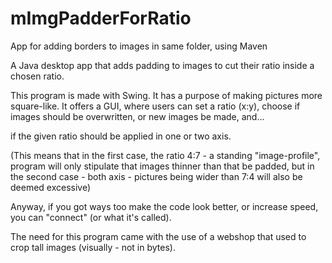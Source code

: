 # mImgPadderForRatio


App for adding borders to images in same folder, using Maven

A Java desktop app that adds padding to images to cut their ratio inside a chosen ratio.

This program is made with Swing. It has a purpose of making pictures more square-like. It offers a GUI, where users can set a ratio (x:y), choose if images should be overwritten, or new images be made, and...

if the given ratio should be applied in one or two axis.

(This means that in the first case, the ratio 4:7 - a standing "image-profile", program will only stipulate that images thinner than that be padded, but in the second case - both axis - pictures being wider than 7:4 will also be deemed excessive)

Anyway, if you got ways too make the code look better, or increase speed, you can "connect" (or what it's called).

The need for this program came with the use of a webshop that used to crop tall images (visually - not in bytes).
